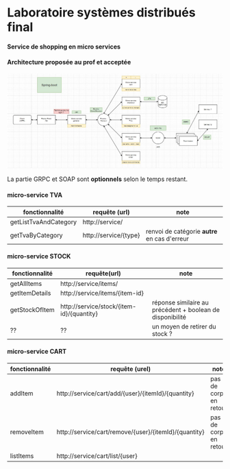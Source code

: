 # Laboratoire systèmes distribués final

#### Service de shopping en micro services



#### Architecture proposée au prof et acceptée

![](./architecture.jpg)

La partie GRPC et SOAP sont **optionnels** selon le temps restant. 



#### micro-service TVA

| fonctionnalité        | requête (url)         | note                                          |
| -------------- | ----------------------------------------- | --------------------------------------------------------- |
| getListTvaAndCategory | http://service/       |                                               |
| getTvaByCategory      | http://service/{type} | renvoi de catégorie **autre** en cas d'erreur |



#### micro-service STOCK

| fonctionnalité | requête(url)                              | note                                                      |
| -------------- | ----------------------------------------- | --------------------------------------------------------- |
| getAllItems    | http://service/items/                     |                                                           |
| getItemDetails | http://service/items/{item-id}            |                                                           |
| getStockOfItem | http://service/stock/{item-id}/{quantity} | réponse similaire au précédent + boolean de disponibilité |
| ??             | ??                                        | un moyen de retirer du stock ?                            |

 

#### micro-service CART

| fonctionnalité | requête (urel)                                        | note                   |
| -------------- | ----------------------------------------- | --------------------------------------------------------- |
| addItem        | http://service/cart/add/{user}/{itemId}/{quantity}    | pas de corps en retour |
| removeItem     | http://service/cart/remove/{user}/{itemId}/{quantity} | pas de corps en retour |
| listItems      | http://service/cart/list/{user}                       |                        |




